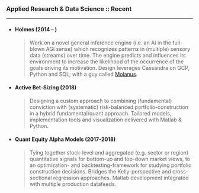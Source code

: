 <!-- ## Applied Projects -->

### Applied Research & Data Science :: Recent
---------------

* #### Holmes (2014 – )
	> Work on a novel general inference engine (i.e. an AI in the full-blown AGI sense) which recognizes patterns in (multiple) sensory data (streams) over time. The engine predicts and influences its environment to increase the likelihood of the occurrence of the goals driving its motivation. 
    Design leverages Cassandra on GCP, Python and SQL; with a guy called [Molanus](https://www.linkedin.com/in/chris-molanus-37832b10/).


* ####	Active Bet-Sizing (2018)
	> Designing a custom approach to combining (fundamental) conviction with (systematic) risk-balanced portfolio-construction in a hybrid fundamental/quant approach. Tailored models, implementation tools and visualization delivered with
Matlab & Python.


* ####	Quant Equity Alpha Models (2017-2018)
	> Tying together stock-level and aggregated (e.g. sector or region) quantitative signals for bottom-up and top-down market views, to an optimization- and backtesting-framework for studying portfolio construction decisions. Bridges the Kelly-perspective and cross-sectional regression approaches. Matlab development integrated with multiple production datafeeds.





